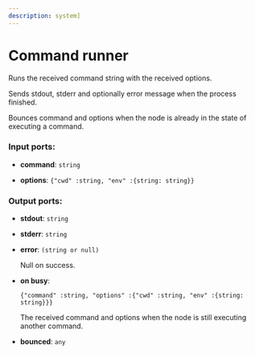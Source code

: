 ```yaml
---
description: system]
---
```


# Command runner

Runs the received command string with the received options.

Sends stdout, stderr and optionally error message when the process finished.

Bounces command and options when the node is already in the state of executing a command.

### Input ports:

* __command__: `string`


* __options__: `{"cwd" :string, "env" :{string: string}}`

### Output ports:

* __stdout__: `string`


* __stderr__: `string`


* __error__: `(string or null)`

    Null on success.


* __on busy__: 
    ```
    {"command" :string, "options" :{"cwd" :string, "env" :{string: string}}}
    ```

    The received command and options when the node is still executing another command.


* __bounced__: `any`

